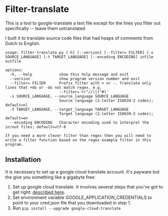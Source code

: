 # Filter-translate

This is a tool to google-translate a text file except for the lines you filter out specifically -- leave them untranslated.

I built it to translate source code files that had heaps of comments from Dutch to English.

```shell
usage: filter-translate.py [-h] [--version] [--filter= FILTER] [-s SOURCE_LANGUAGE] [-t TARGET_LANGUAGE] [--encoding ENCODING] infile outfile

options:
  -h, --help            show this help message and exit
  --version             show program version number and exit
  --filter= FILTER      Prefix filter with + or -. Translate only lines that +do or -do not match regex. e.g.
                        --filter='+(^//)|(^#)'
  -s SOURCE_LANGUAGE, --source_language SOURCE_LANGUAGE
                        Source language (2-letter ISO639-2 codes); default=nl
  -t TARGET_LANGUAGE, --target_language TARGET_LANGUAGE
                        Target language (2-letter ISO639-2 codes); default=en
  --encoding ENCODING   Character encoding used to interpret the in/out files; default=utf-8

If you need a more clever filter than regex then you will need to write a filter function based on the regex example filter in this program.
```

## Installation

It is necessary to set up a google cloud translate account. It's payware but the give you something like a gigabyte free:

1. Set up google cloud translate. It involves several steps that you've got to get right: [described here](https://cloud.google.com/translate/docs/setup).
2. Set environment variable GOOGLE_APPLICATION_CREDENTIALS to point to your cred.json file that you downloaded in step 1.
3. Run `pip install --upgrade google-cloud-translate`

